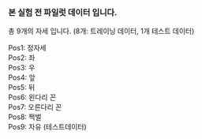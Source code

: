 ### 본 실험 전 파일럿 데이터 입니다. 
총 9개의 자세 입니다. (8개: 트레이닝 데이터, 1개 테스트 데이터)

Pos1: 정자세  
Pos2: 좌  
Pos3: 우  
Pos4: 앞  
Pos5: 뒤  
Pos6: 왼다리 꼰  
Pos7: 오른다리 꼰  
Pos8: 쩍벌  
Pos9: 자유 (테스트데이터)
